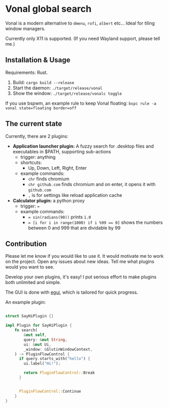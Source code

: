 # Vonal global search

Vonal is a modern alternative to `dmenu`, `rofi`, `albert` etc...
Ideal for tiling window managers.

Currently only X11 is supported. (If you need Wayland support, please tell me.)

## Installation & Usage

Requirements: Rust.

1. Build: `cargo build --release`
2. Start the daemon: `./target/release/vonal`
3. Show the window: `./target/release/vonalc toggle`

If you use bspwm, an example rule to keep Vonal floating:
`bspc rule -a vonal state=floating border=off`

## The current state

Currently, there are 2 plugins:

- **Application launcher plugin:** A fuzzy search for .desktop files and executables in $PATH, supporting sub-actions
  - trigger: anything
  - shortcuts:
    - Up, Down, Left, Right, Enter
  - example commands:
    - `chr` finds chromium
    - `chr github.com` finds chromium and on enter, it opens it with `github.com`
    - `,` is for settings like reload application cache
- **Calculator plugin:** a python proxy
  - trigger: `=`
  - example commands:
    - `= sin(radians(90))` prints `1.0`
    - `= [i for i in range(1000) if i %99 == 0]` shows the numbers between 0 and 999 that are dividable by 99

## Contribution

Please let me know if you would like to use it. It would motivate me to work on the project.
Open any issues about new ideas. Tell me what plugins would you want to see.

Develop your own plugins, it's easy!
I put serious effort to make plugins both unlimited and simple.

The GUI is done with [egui](https://github.com/emilk/egui), which is tailored for quick progress.

An example plugin:
```rust

struct SayHiPlugin {}

impl Plugin for SayHiPlugin {
    fn search(
        &mut self,
        query: &mut String,
        ui: &mut Ui,
        _window: &GlutinWindowContext,
    ) -> PluginFlowControl {
      if query.starts_with("hello") {
        ui.label("Hi!");

        return PluginFlowControl::Break
      }


      PluginFlowControl::Continue
    }
}

```
